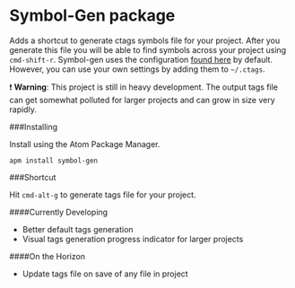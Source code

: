 # Symbol-Gen package

Adds a shortcut to generate ctags symbols file for your project.  After you generate this file
you will be able to find symbols across your project using `cmd-shift-r`.  Symbol-gen uses
the configuration [found here](https://github.com/atom/symbols-view/blob/master/lib/.ctags) by default.  However, you can use your own settings by adding
them to `~/.ctags`.

:exclamation: **Warning**: This project is still in heavy development.  The output tags file can get somewhat polluted
for larger projects and can grow in size very rapidly.

###Installing

Install using the Atom Package Manager.

`apm install symbol-gen`

###Shortcut

Hit `cmd-alt-g` to generate tags file for your project.

####Currently Developing
- Better default tags generation
- Visual tags generation progress indicator for larger projects

####On the Horizon
- Update tags file on save of any file in project
